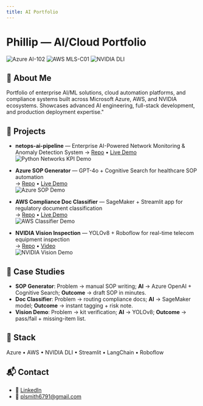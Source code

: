 ```yaml
---
title: AI Portfolio
---
```


# Phillip — AI/Cloud Portfolio

![Azure AI-102](https://img.shields.io/badge/Azure-AI--102-blue)
![AWS MLS-C01](https://img.shields.io/badge/AWS-MLS--C01-orange)
![NVIDIA DLI](https://img.shields.io/badge/NVIDIA-DLI-brightgreen)

## 👋 About Me

Portfolio of enterprise AI/ML solutions, cloud automation platforms, and compliance systems built across Microsoft Azure, AWS, and NVIDIA ecosystems. Showcases advanced AI engineering, full-stack development, and production deployment expertise."

## 🚀 Projects

- **netops-ai-pipeline** — Enterprise AI-Powered Network Monitoring & Anomaly Detection System
  → [Repo](https://netops-ai-pipeline-production.up.railway.app/) • [Live Demo](#)  
  ![Python Networks KPI Demo](assets/netops-demo.png)

- **Azure SOP Generator** — GPT-4o + Cognitive Search for healthcare SOP automation  
  → [Repo](https://example.com) • [Live Demo](#)  
  ![Azure SOP Demo](assets/sop-demo.png)

- **AWS Compliance Doc Classifier** — SageMaker + Streamlit app for regulatory document classification  
  → [Repo](https://example.com) • [Live Demo](#)  
  ![AWS Classifier Demo](assets/classifier-demo.png)

- **NVIDIA Vision Inspection** — YOLOv8 + Roboflow for real-time telecom equipment inspection  
  → [Repo](https://example.com) • [Video](#)  
  ![NVIDIA Vision Demo](assets/vision-demo.png)
  
## 📜 Case Studies

- **SOP Generator**: Problem → manual SOP writing; **AI** → Azure OpenAI + Cognitive Search; **Outcome** → draft SOP in minutes.
- **Doc Classifier**: Problem → routing compliance docs; **AI** → SageMaker model; **Outcome** → instant tagging + risk note.
- **Vision Demo**: Problem → kit verification; **AI** → YOLOv8; **Outcome** → pass/fail + missing-item list.

## 🧰 Stack

Azure • AWS • NVIDIA DLI • Streamlit • LangChain • Roboflow

## 📬 Contact

- 💼 [LinkedIn](https://linkedin.com/in/phillip-l-smith)  
- 📧 plsmith6791@gmail.com
